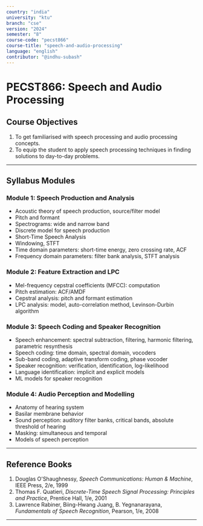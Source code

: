```yaml
---
country: "india"
university: "ktu"
branch: "cse"
version: "2024"
semester: "8"
course-code: "pecst866"
course-title: "speech-and-audio-processing"
language: "english"
contributor: "@indhu-subash"
---
```


# PECST866: Speech and Audio Processing

## Course Objectives

1. To get familiarised with speech processing and audio processing concepts.  
2. To equip the student to apply speech processing techniques in finding solutions to day-to-day problems.  

---

## Syllabus Modules

### Module 1: Speech Production and Analysis  
- Acoustic theory of speech production, source/filter model  
- Pitch and formant  
- Spectrograms: wide and narrow band  
- Discrete model for speech production  
- Short-Time Speech Analysis  
- Windowing, STFT  
- Time domain parameters: short-time energy, zero crossing rate, ACF  
- Frequency domain parameters: filter bank analysis, STFT analysis  

### Module 2: Feature Extraction and LPC  
- Mel-frequency cepstral coefficients (MFCC): computation  
- Pitch estimation: ACF/AMDF  
- Cepstral analysis: pitch and formant estimation  
- LPC analysis: model, auto-correlation method, Levinson-Durbin algorithm  

### Module 3: Speech Coding and Speaker Recognition  
- Speech enhancement: spectral subtraction, filtering, harmonic filtering, parametric resynthesis  
- Speech coding: time domain, spectral domain, vocoders  
- Sub-band coding, adaptive transform coding, phase vocoder  
- Speaker recognition: verification, identification, log-likelihood  
- Language identification: implicit and explicit models  
- ML models for speaker recognition  

### Module 4: Audio Perception and Modelling  
- Anatomy of hearing system  
- Basilar membrane behavior  
- Sound perception: auditory filter banks, critical bands, absolute threshold of hearing  
- Masking: simultaneous and temporal  
- Models of speech perception  

---

## Reference Books

1. Douglas O'Shaughnessy, *Speech Communications: Human & Machine*, IEEE Press, 2/e, 1999  
2. Thomas F. Quatieri, *Discrete-Time Speech Signal Processing: Principles and Practice*, Prentice Hall, 1/e, 2001  
3. Lawrence Rabiner, Biing-Hwang Juang, B. Yegnanarayana, *Fundamentals of Speech Recognition*, Pearson, 1/e, 2008  

---

